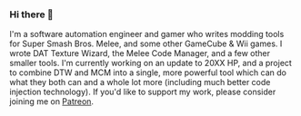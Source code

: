 ### Hi there 👋

I'm a software automation engineer and gamer who writes modding tools for Super Smash Bros. Melee, and some other GameCube & Wii games. I wrote DAT Texture Wizard, the Melee Code Manager, and a few other smaller tools. I'm currently working on an update to 20XX HP, and a project to combine DTW and MCM into a single, more powerful tool which can do what they both can and a whole lot more (including much better code injection technology). If you'd like to support my work, please consider joining me on [Patreon](https://www.patreon.com/drgn).

<!--
**DRGN-DRC/DRGN-DRC** is a ✨ _special_ ✨ repository because its `README.md` (this file) appears on your GitHub profile.

Here are some ideas to get you started:

- 🔭 I’m currently working on ...
- 🌱 I’m currently learning ...
- 👯 I’m looking to collaborate on ...
- 🤔 I’m looking for help with ...
- 💬 Ask me about ...
- 📫 How to reach me: ...
- 😄 Pronouns: ...
- ⚡ Fun fact: ...
-->
